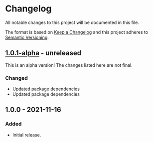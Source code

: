 # Changelog

All notable changes to this project will be documented in this file.

The format is based on [Keep a Changelog](https://keepachangelog.com/en/1.0.0/)
and this project adheres to [Semantic Versioning](https://semver.org/spec/v2.0.0.html).

## [1.0.1-alpha] - unreleased

This is an alpha version! The changes listed here are not final.

### Changed
- Updated package dependencies
- Updated package dependencies

## 1.0.0 - 2021-11-16
### Added
- Initial release.

[1.0.1-alpha]: https://github.com/Automattic/eslint-config-target-es/compare/1.0.0...1.0.1-alpha
